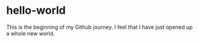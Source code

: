# hello-world
This is the beginning of my Github journey. 
I feel that I have just opened up a whole new world. 
